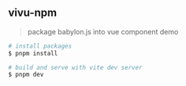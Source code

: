 ## vivu-npm

> package babylon.js into vue component demo


```bash
# install packages
$ pnpm install

# build and serve with vite dev server
$ pnpm dev
```
